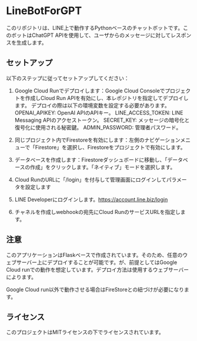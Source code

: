# LineBotForGPT

このリポジトリは、LINE上で動作するPythonベースのチャットボットです。このボットはChatGPT APIを使用して、ユーザからのメッセージに対してレスポンスを生成します。

## セットアップ

以下のステップに従ってセットアップしてください：

1. Google Cloud Runでデプロイします：Google Cloud Consoleでプロジェクトを作成しCloud Run APIを有効にし、本レポジトリを指定してデプロイします。
デプロイの際は以下の環境変数を設定する必要があります。
OPENAI_APIKEY: OpenAI APIのAPIキー。
LINE_ACCESS_TOKEN: LINE Messaging APIのアクセストークン。
SECRET_KEY: メッセージの暗号化と復号化に使用される秘密鍵。
ADMIN_PASSWORD: 管理者パスワード。

2. 同じプロジェクト内でFirestoreを有効にします：左側のナビゲーションメニューで「Firestore」を選択し、Firestoreをプロジェクトで有効にします。

3. データベースを作成します：Firestoreダッシュボードに移動し、「データベースの作成」をクリックします。「ネイティブ」モードを選択します。

4. Cloud RunのURLに「/login」を付与して管理画面にログインしてパラメータを設定します
5. LINE Developerにログインします。https://account.line.biz/login
6. チャネルを作成しwebhookの宛先にCloud RunのサービスURLを指定します。

## 注意

このアプリケーションはFlaskベースで作成されています。そのため、任意のウェブサーバー上にデプロイすることが可能です。が、前提としてはGoogle Cloud runでの動作を想定しています。デプロイ方法は使用するウェブサーバーによります。

Google Cloud run以外で動作させる場合はFireStoreとの紐づけが必要になります。

## ライセンス

このプロジェクトはMITライセンスの下でライセンスされています。
